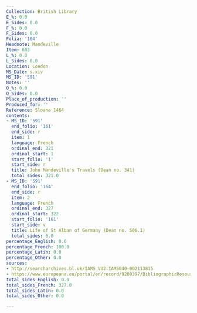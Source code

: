 ```yaml
---
Collection: British Library
E_%: 0.0
E_Sides: 0.0
F_%: 0.0
F_Sides: 0.0
Folia: '164'
Headnote: Mandeville
Item: 603
L_%: 0.0
L_Sides: 0.0
Location: London
MS_Date: s.xiv
MS_ID: '591'
Notes: ''
O_%: 0.0
O_Sides: 0.0
Place_of_production: ''
Produced_for: ''
Reference: Sloane 1464
contents:
- MS_ID: '591'
  end_folio: '161'
  end_side: r
  item: 1
  language: French
  ordinal_end: 321
  ordinal_start: 1
  start_folio: '1'
  start_side: r
  title: John Mandeville's Travels (Dean no. 341)
  total_sides: 321.0
- MS_ID: '591'
  end_folio: '164'
  end_side: r
  item: 2
  language: French
  ordinal_end: 327
  ordinal_start: 322
  start_folio: '161'
  start_side: v
  title: Life of St Alban of Germany (Dean no. 506.1)
  total_sides: 6.0
percentage_English: 0.0
percentage_French: 100.0
percentage_Latin: 0.0
percentage_Other: 0.0
sources:
- http://searcharchives.bl.uk/IAMS_VU2:IAMS040-002113815
- https://www.europeana.eu/portal/en/record/9200397/BibliographicResource_3000126256931.html
total_sides_English: 0.0
total_sides_French: 327.0
total_sides_Latin: 0.0
total_sides_Other: 0.0

---
```

